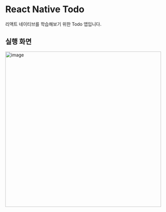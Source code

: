 # React Native Todo

리액트 네이티브를 학습해보기 위한 Todo 앱입니다.

## 실행 화면

<img width="489" alt="image" src="https://user-images.githubusercontent.com/75469212/218473364-972cfda0-f79b-4a4e-a33e-95d555fb6524.png">
